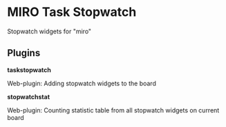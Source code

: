 # MIRO Task Stopwatch

Stopwatch widgets for "miro"

Plugins
-
**taskstopwatch**

Web-plugin: Adding stopwatch widgets to the board

**stopwatchstat**

Web-plugin: Counting statistic table from all stopwatch widgets on current board
